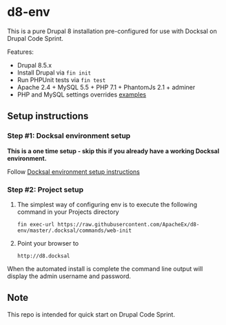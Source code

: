 # d8-env
This is a pure Drupal 8 installation pre-configured for use with Docksal on Drupal Code Sprint.

Features:

- Drupal 8.5.x
- Install Drupal via `fin init`
- Run PHPUnit tests via `fin test`
- Apache 2.4 + MySQL 5.5 + PHP 7.1 + PhantomJs 2.1 + adminer
- PHP and MySQL settings overrides [examples](.docksal/etc)

## Setup instructions

### Step #1: Docksal environment setup

**This is a one time setup - skip this if you already have a working Docksal environment.**  

Follow [Docksal environment setup instructions](https://docs.docksal.io/en/master/getting-started/env-setup)

### Step #2: Project setup
1. The simplest way of configuring env is to execute the following command in your Projects directory

   ```
   fin exec-url https://raw.githubusercontent.com/ApacheEx/d8-env/master/.docksal/commands/web-init
   ```

2. Point your browser to

    ```
    http://d8.docksal
    ```

When the automated install is complete the command line output will display the admin username and password.


## Note

This repo is intended for quick start on Drupal Code Sprint.
